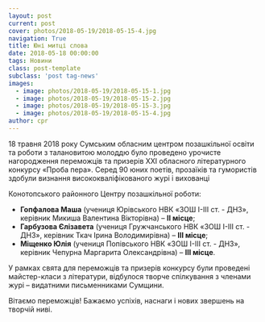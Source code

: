 ```yaml
---
layout: post
current: post
cover: photos/2018-05-19/2018-05-15-4.jpg
navigation: True
title: Юні митці слова
date: 2018-05-18 00:00:00
tags: Новини
class: post-template
subclass: 'post tag-news'
images:
  - image: photos/2018-05-19/2018-05-15-1.jpg
  - image: photos/2018-05-19/2018-05-15-2.jpg
  - image: photos/2018-05-19/2018-05-15-3.jpg
  - image: photos/2018-05-19/2018-05-15-4.jpg  
author: cpr
---
```


18 травня 2018 року Сумським обласним центром позашкільної освіти та роботи з талановитою молоддю було проведено урочисте нагородження переможців та призерів ХХІ обласного літературного конкурсу «Проба пера».
Серед 90 юних поетів, прозаїків та гумористів здобули визнання висококваліфікованого журі і вихованці

Конотопського районного Центру позашкільної роботи:

* **Гопфалова Маша** (учениця Юрівського НВК «ЗОШ І-ІІІ ст. - ДНЗ», керівник Микиша Валентина Вікторівна) – **ІІ місце**;
* **Гарбузова Єлізавета** (учениця Гружчанського НВК «ЗОШ І-ІІІ ст. - ДНЗ», керівник Ткач Ірина Володимирівна) – **ІІІ місце**;
* **Міщенко Юлія** (учениця Попівського НВК «ЗОШ І-ІІІ ст. - ДНЗ», керівник Чепурна Маргарита Олександрівна) – **ІІІ місце**.

У рамках свята для переможців та призерів конкурсу були проведені майстер-класи з літератури, відбулося творче спілкування з членами журі – видатними письменниками Сумщини.

Вітаємо переможців! Бажаємо успіхів, наснаги і нових звершень на творчій ниві.
